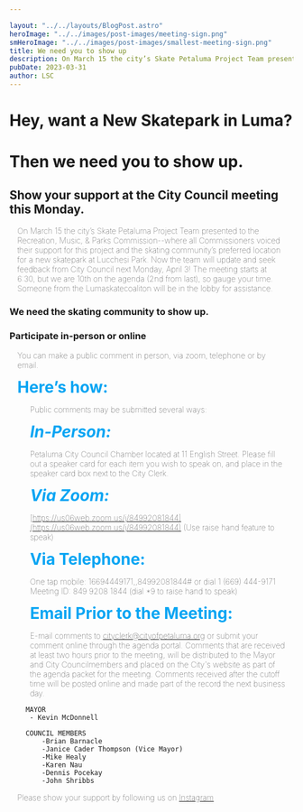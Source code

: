 ```yaml
---

layout: "../../layouts/BlogPost.astro"
heroImage: "../../images/post-images/meeting-sign.png"
smHeroImage: "../../images/post-images/smallest-meeting-sign.png"
title: We need you to show up
description: On March 15 the city’s Skate Petaluma Project Team presented to the Recreation, Music, & Parks Commission--where all Commissioners voiced their support for this project and the skating community’s preferred location for a new skatepark at Lucchesi Park.  community memebers in the Skate Petaluma project.
pubDate: 2023-03-31
author: LSC
---
```


<style>
strong {
    color: #07A5F3;
    font-weight:700;
    font-size: 2em;
}
p{
    margin:1em;
    font-weight:100;
}
.indent{
    margin-left:1.6em;
}
a:hover{
    color:#FB4451;
}
</style>

# Hey, want a New Skatepark in Luma? 
# Then we need you to show up. 
## Show your support at the City Council meeting this Monday.   


On March 15 the city’s Skate Petaluma Project Team presented to the 
Recreation, Music, & Parks Commission--where all Commissioners voiced their support for this project and the skating community’s preferred location for a new skatepark at Lucchesi Park. Now the team will update and seek feedback from City Council next Monday, April 3! 
The meeting starts at 6:30, but we are 10th on the agenda (2nd from last), so gauge your time. Someone from the Lumaskatecoaliton will be in the lobby for assistance.
 
### We need the  skating community to show up. 

### Participate in-person or online

You can make a public comment in person, via zoom, telephone or by email.  

**Here’s how:**

<div class='indent'>
<p>Public comments may be submitted several ways:</p>
 
 ***In-Person:***

Petaluma City Council Chamber located at 11 English Street. Please fill out a speaker card for each item you wish to speak on, and place in the speaker card box next to the City Clerk.

***Via Zoom:***

[https://us06web.zoom.us/j/84992081844](https://us06web.zoom.us/j/84992081844) (Use raise hand feature to speak)
</p>

**Via Telephone:**  

One tap mobile: 16694449171,,84992081844# or dial 1 (669) 444-9171 
Meeting ID: 849 9208 1844 (dial *9 to raise hand to speak)

**Email Prior to the Meeting:**

 E-mail comments to cityclerk@cityofpetaluma.org or submit your comment online through the agenda portal. Comments that are received at least two hours prior to the meeting, will be distributed to the Mayor and City Councilmembers and placed on the City's website as part of the agenda packet for the meeting. Comments received after the cutoff time will be posted online and made part of the record the next business day.
</div>
   
        MAYOR
         - Kevin McDonnell

        COUNCIL MEMBERS
            -Brian Barnacle
            -Janice Cader Thompson (Vice Mayor)
            -Mike Healy
            -Karen Nau
            -Dennis Pocekay
            -John Shribbs



Please show your support by following us on [Instagram](https://www.instagram.com/lumaskateparkcoalition/)

